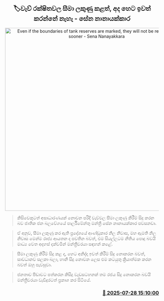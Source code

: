 <p align='center'><b><h2 align='center' title='Even if the boundaries of tank reserves are marked, they will not be removed any sooner - Sena Nanayakkara'>🏷වැව් රක්ෂිතවල සීමා ලකුණු කළත්, අද හෙට ඉවත් කරන්නේ නැහැ - සේන නානායක්කාර</h2></b></p>
<p align='center'><img src='https://helakuru.sgp1.cdn.digitaloceanspaces.com/esana/images/lib/sena-nanayakkara-uio.jpg' width='600' alt='Even if the boundaries of tank reserves are marked, they will not be removed any sooner - Sena Nanayakkara'></p>

> කිසිවෙකුටත් අසාධාරණයක් නොවන පරිදි වැව්වල සීමා ලකුණු කිරීම් සිදු කරන බව ජාතික ජන බලවේගයේ පාර්ලිමේන්තු මන්ත්‍රී සේන නානායක්කාර පවසනවා.

> ඒ අනුව, සීමා ලකුණු කර ඇති ප්‍රදේශයේ ආණ්ඩුකාර නිල නිවාස, මහ ඇමති නිල නිවාස මෙන්ම රාජ්‍ය ආයතන ද පවතින බවත්, එම සියල්ලටම නීතිය පොදු බවයි මාධ්‍ය වෙත අදහස් දක්වමින් මන්ත්‍රීවරයා සඳහන් කළේ.

> සීමා ලකුණු කිරීම් සිදු කළ ද, හෙට අනිද්දා ඉවත් කිරීම් සිදු නොකරන බවත්, සාවධානව සලකා බලා, හානි සිදු නොවන ලෙස එම කටයුතු ක්‍රියාත්මක කරන බවත් ඔහු පැවසුවා.

> ජනතාව පීඩාවට පත්කරන කිසිදු වැඩසටහනක් තම රජය සිදු නොකරන බවයි මන්ත්‍රීවරයා වැඩිදුරටත් ප්‍රකාශ කර සිටියේ.



<h3 align='right'><a href='https://www.helakuru.lk/esana/p/112214/'>📅 2025-07-28 15:10:00</a></h3>
